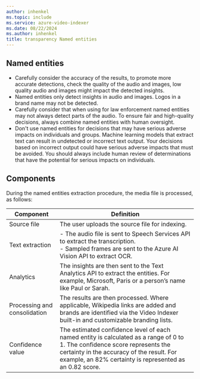 ```yaml
---
author: inhenkel
ms.topic: include 
ms.service: azure-video-indexer
ms.date: 08/22/2024
ms.author: inhenkel
title: transparency Named entities
---
```


## Named entities

-	Carefully consider the accuracy of the results, to promote more accurate detections, check the quality of the audio and images, low quality audio and images might impact the detected insights. 
-	Named entities only detect insights in audio and images. Logos in a brand name may not be detected.
-	Carefully consider that when using for law enforcement named entities may not always detect parts of the audio. To ensure fair and high-quality decisions, always combine named entities with human oversight. 
-	Don't use named entities for decisions that may have serious adverse impacts on individuals and groups. Machine learning models that extract text can result in undetected or incorrect text output. Your decisions based on incorrect output could have serious adverse impacts that must be avoided. You should always include human review of determinations that have the potential for serious impacts on individuals.

## Components 

During the named entities extraction procedure, the media file is processed, as follows:   

|Component|Definition|
|---|---|
| Source file | 	The user uploads the source file for indexing. |
| Text extraction |- The audio file is sent to Speech Services API to extract the transcription.<br/>- Sampled frames are sent to the Azure AI Vision API to extract OCR. |
| Analytics	|The insights are then sent to the Text Analytics API to extract the entities. For example, Microsoft, Paris or a person’s name like Paul or Sarah.
| Processing and consolidation |	The results are then processed. Where applicable, Wikipedia links are added and brands are identified via the Video Indexer built-in and customizable branding lists.
| Confidence value | The estimated confidence level of each named entity is calculated as a range of 0 to 1. The confidence score represents the certainty in the accuracy of the result. For example, an 82% certainty is represented as an 0.82 score.|
